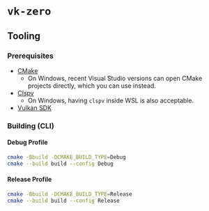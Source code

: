 # `vk-zero`

## Tooling

### Prerequisites

- [CMake](https://cmake.org)
  - On Windows, recent Visual Studio versions can open CMake projects directly, which you can use instead.
- [Clspv](https://github.com/google/clspv)
  - On Windows, having `clspv` inside WSL is also acceptable.
- [Vulkan SDK](https://vulkan.lunarg.com/sdk/home)

### Building (CLI)

#### Debug Profile

```sh
cmake -Bbuild -DCMAKE_BUILD_TYPE=Debug
cmake --build build --config Debug
```

#### Release Profile

```sh
cmake -Bbuild -DCMAKE_BUILD_TYPE=Release
cmake --build build --config Release
```
